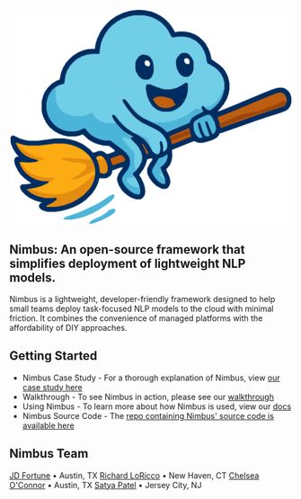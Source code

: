 <p align="center">
  <img src="https://github.com/nimbusNLP/nimbusNLP.github.io/blob/main/static/img/nimbusMain.png" width="500" height="auto" />
</p>

## Nimbus: An open-source framework that simplifies deployment of lightweight NLP models.

Nimbus is a lightweight, developer-friendly framework designed to help small teams deploy task-focused NLP models to the cloud with minimal friction. It combines the convenience of managed platforms with the affordability of DIY approaches.

## Getting Started

- Nimbus Case Study - For a thorough explanation of Nimbus, view [our case study here](https://nimbusnlp.github.io/docs/introduction)
- Walkthrough - To see Nimbus in action, please see our [walkthrough](https://nimbusnlp.github.io/walkthrough)
- Using Nimbus - To learn more about how Nimbus is used, view our [docs](https://github.com/nimbusNLP/nimbus/blob/main/README.md)
- Nimbus Source Code - The [repo containing Nimbus' source code is available here](https://github.com/nimbusNLP/nimbus)

## Nimbus Team

[JD Fortune](https://github.com/JDFortune) • Austin, TX
[Richard LoRicco](https://github.com/RichardLoRicco) • New Haven, CT
[Chelsea O'Connor](https://github.com/Chelsoconn) • Austin, TX
[Satya Patel](https://github.com/satyapatel293) • Jersey City, NJ
